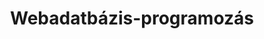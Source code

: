 ---
title: Webadatbázis-programozás
permalink: /tananyag/wabp
shortdesc: >
  A régi média blokk Webadatbázis-programozás tárgyához írt tananyag. Webes alkalmazások tervezése. Adatbázisok elérése PHP-ból. Modell-Nézet-Vezérlő minta. Weboldalak használati élményének növelése JavaScript segítségével.
---